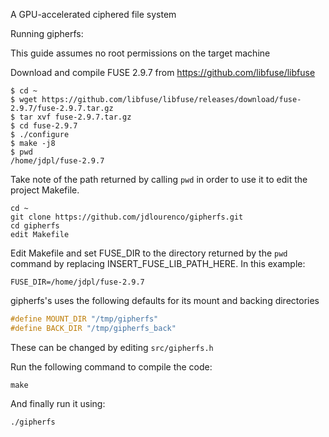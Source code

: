 A GPU-accelerated ciphered file system


Running gipherfs:

This guide assumes no root permissions on the target machine

Download and compile FUSE 2.9.7 from https://github.com/libfuse/libfuse

```shell
$ cd ~
$ wget https://github.com/libfuse/libfuse/releases/download/fuse-2.9.7/fuse-2.9.7.tar.gz
$ tar xvf fuse-2.9.7.tar.gz
$ cd fuse-2.9.7
$ ./configure
$ make -j8
$ pwd
/home/jdpl/fuse-2.9.7
```

Take note of the path returned by calling `pwd` in order to use it to edit the project Makefile.



```shell
cd ~
git clone https://github.com/jdlourenco/gipherfs.git
cd gipherfs
edit Makefile
```

Edit Makefile and set FUSE_DIR to the directory returned by the `pwd` command by replacing INSERT_FUSE_LIB_PATH_HERE.
In this example:

`
FUSE_DIR=/home/jdpl/fuse-2.9.7
`

gipherfs's uses the following defaults for its mount and backing directories

```c
#define MOUNT_DIR "/tmp/gipherfs"
#define BACK_DIR "/tmp/gipherfs_back"
```

These can be changed by editing `src/gipherfs.h`


Run the following command to compile the code:
```shell
make
```

And finally run it using:
```shell
./gipherfs
```

